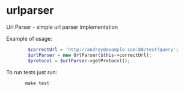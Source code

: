 # urlparser

Url Parser - simple url parser implementation

Example of usage:

```php
        $correctUrl = 'http://andrey@example.com:80/test?query';
        $urlParser = new UrlParser($this->correctUrl);
        $protocol = $urlParser->getProtocol();
```

To run tests just run:

```
       make test
```